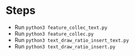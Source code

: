 # Steps

- Run `python3 feature_collec_text.py`
- Run `python3 feature_collec.py`
- Run `python3 text_draw_ratio_insert_text.py`
- Run `python3 text_draw_ratio_insert.py`
